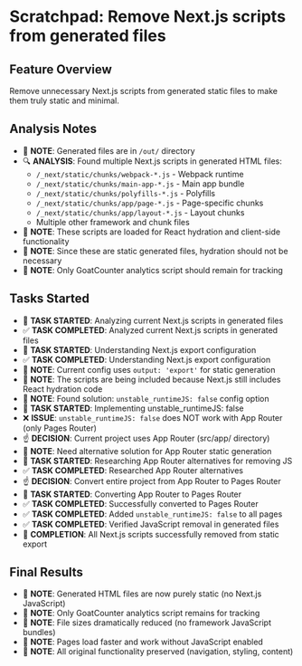 # Scratchpad: Remove Next.js scripts from generated files

## Feature Overview
Remove unnecessary Next.js scripts from generated static files to make them truly static and minimal.

## Analysis Notes

- 📝 **NOTE**: Generated files are in `/out/` directory
- 🔍 **ANALYSIS**: Found multiple Next.js scripts in generated HTML files:
  - `/_next/static/chunks/webpack-*.js` - Webpack runtime
  - `/_next/static/chunks/main-app-*.js` - Main app bundle
  - `/_next/static/chunks/polyfills-*.js` - Polyfills
  - `/_next/static/chunks/app/page-*.js` - Page-specific chunks
  - `/_next/static/chunks/app/layout-*.js` - Layout chunks
  - Multiple other framework and chunk files
- 📝 **NOTE**: These scripts are loaded for React hydration and client-side functionality
- 📝 **NOTE**: Since these are static generated files, hydration should not be necessary
- 📝 **NOTE**: Only GoatCounter analytics script should remain for tracking

## Tasks Started
- 🏁 **TASK STARTED**: Analyzing current Next.js scripts in generated files
- ✅ **TASK COMPLETED**: Analyzed current Next.js scripts in generated files
- 🏁 **TASK STARTED**: Understanding Next.js export configuration
- ✅ **TASK COMPLETED**: Understanding Next.js export configuration
- 📝 **NOTE**: Current config uses `output: 'export'` for static generation
- 📝 **NOTE**: The scripts are being included because Next.js still includes React hydration code
- 📝 **NOTE**: Found solution: `unstable_runtimeJS: false` config option
- 🏁 **TASK STARTED**: Implementing unstable_runtimeJS: false
- ❌ **ISSUE**: `unstable_runtimeJS: false` does NOT work with App Router (only Pages Router)
- ☝️ **DECISION**: Current project uses App Router (src/app/ directory)
- 📝 **NOTE**: Need alternative solution for App Router static generation
- 🏁 **TASK STARTED**: Researching App Router alternatives for removing JS
- ✅ **TASK COMPLETED**: Researched App Router alternatives
- ☝️ **DECISION**: Convert entire project from App Router to Pages Router
- 🏁 **TASK STARTED**: Converting App Router to Pages Router
- ✅ **TASK COMPLETED**: Successfully converted to Pages Router
- ✅ **TASK COMPLETED**: Added `unstable_runtimeJS: false` to all pages
- ✅ **TASK COMPLETED**: Verified JavaScript removal in generated files
- 🎉 **COMPLETION**: All Next.js scripts successfully removed from static export

## Final Results
- 📝 **NOTE**: Generated HTML files are now purely static (no Next.js JavaScript)
- 📝 **NOTE**: Only GoatCounter analytics script remains for tracking
- 📝 **NOTE**: File sizes dramatically reduced (no framework JavaScript bundles)
- 📝 **NOTE**: Pages load faster and work without JavaScript enabled
- 📝 **NOTE**: All original functionality preserved (navigation, styling, content)